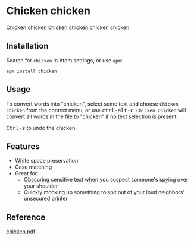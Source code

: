 # Chicken chicken

Chicken chicken chicken chicken chicken chicken.

## Installation

Search for `chicken` in Atom settings, or use `apm`:

```
apm install chicken
```

## Usage

To convert words into "chicken", select some text and choose `Chicken chicken` from the context menu, or use <kbd>ctrl-alt-c</kbd>.  `Chicken chicken` will convert all words in the file to "chicken" if no text selection is present.

<kbd>Ctrl-z</kbd> to undo the chicken.

## Features

* White space preservation
* Case matching
* Great for:
  * Obscuring sensitive text when you suspect someone's spying over your shoulder
  * Quickly mocking up something to spit out of your loud neighbors' unsecured printer

## Reference

[chicken.pdf](https://isotropic.org/papers/chicken.pdf)
